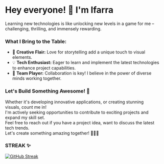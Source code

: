 # Hey everyone! 👋 I'm Ifarra

<!--
I'm fueled by a boundless passion for bringing anime characters to life through vibrant art and immersing myself in epic RPG adventures. Beyond the canvas and virtual worlds, I'm on a thrilling journey to master the craft of coding, currently delving into the realms of Java and C++. 💻✨

### Excitement for Collaboration 🚀

I thrive on collaboration and am super excited to work on projects that fuse creativity and technology. --> Learning new technologies is like unlocking new levels in a game for me – challenging, thrilling, and immensely rewarding.

### What I Bring to the Table:

- 🎨 **Creative Flair:** Love for storytelling add a unique touch to visual elements.
- 💡 **Tech Enthusiast:** Eager to learn and implement the latest technologies to enhance project capabilities.
- 🤝 **Team Player:** Collaboration is key! I believe in the power of diverse minds working together.

### Let's Build Something Awesome! 🌟

Whether it's developing innovative applications, or creating stunning visuals, count me in!  
I'm actively seeking opportunities to contribute to exciting projects and expand my skill set.  
Feel free to reach out if you have a project idea, want to discuss the latest tech trends.  
Let's create something amazing together! 🚀🎨👾  
<!--
Here's a sneak peek into my latest anime artwork.

### Artwork 🖌

<img src="https://lh3.googleusercontent.com/pw/ADCreHfd6F0PkSkRHUgrQ2_wRnyEFiDA-O8gcLL3xW_yq4jcImx6YYW14n62h8O-yXk4LqkBJuT_FYCh-_aEVbzRel4d7k7IqZnHzBzPBpmeAAqupxITG5gVPKP1NUjaVbdxgsGDAx82AAPFf_ptDhYUqinYr43KphdW61xipSnz60IYhZzKlVuf3g2i8xffUOKBNvVToFqD1p7YmtrG37pFeezgqQ0f5_WKm2DSkPhWR0s6q6co-f5s9lhIwKtbHsk5T5xR63Xc7-DrNUqvoCitFBzjDwp5-txFpkcmm4UMzyBPHG-bsGGkYDVLEMR-IzoQy1DMSTJnkr62b9m2I9X_qa_csVKjMBv4v_nD_XP8LTYa6hZM-tOI7G1aSbcqpuVQ_zo-Gl7NB7sduNKIEU61RjkI_Y9zTpCXBSb_BBhEVzPO5uVy2cUt0572xmEQQo-ooc5i3hmAMcW6Vx1py2_Dovy6kqePTdL6T5lZc78ywG1ir-JcxDX___zGjsRkC5O4GvCvw1XxynEz6G_KKus-2VuSX7_o1FdXZad1gX8riDnaDXXvxvZ_8tHJ7Rht-vC2hkhLpUA75KSAmilhddvkSUYmu6itBr7AKVtgtLj9hUfr3pBSCoQXDBeYAgB3TUZdQiruZTQEE1lSLEnn6iXe1jeTyjpkgPooM9NafTCVAX8_jR0TAgv1HFbdk8RukAG-3tyNj0H1_vvndKg9LhCiBdpBm6naWcwneTQ8J8PPNGwUWKbpvSULre7c0mZVTP7mEF2rIL3CLVwOhg9vjNE4bzlPUl-rbciXSJLI1xuprHViaycMSS2DQ2H45LbwP2_m8RGmifkoVKatQyDcVYipK9hI6cqbnHwjH181q3U-BIbakmyJi40zmQob0hoZSbQE04GK_JGZzIN3dXMYtrZHSgfptn0H_BWuqocyfPu2isWuinZt5kaHd-7STQOzP10S1L_0dbi6-p4kkKXt2RD7sOgN6cF7Bjaek4tr_sTc5Ii1vmsdUcFdc4ru5B7f0LmijDSXAUlcip0iJ5LwlfV9uqWxdFxnZ8FIca8=w911-h683-s-no?" alt="drawing" width="600"/>
-->
### STREAK ✨

<a href="https://git.io/streak-stats"><img src="https://github-readme-streak-stats.herokuapp.com?user=Ifarra&theme=tokyonight&card_width=600&background=45%2C122373%2C1C1829&border=312F68" alt="GitHub Streak" /></a>



<!--
## What I'm Up To

- 🎨 Creating vibrant anime art [Instagram](https://www.instagram.com/ozanarafi_1324/?utm_source=ig_web_button_share_sheet&igshid=OGQ5ZDc2ODk2ZA==) 
- 🎮 Embarking on epic quests in the latest RPG games.
- 💡 Learning the ins and outs of Java and C++ to code my own game characters.

## Fun Facts About Me 🎉

-   🌟 Favorite Anime: Made in Abyss | Code Geass | Steins Gate
-   🎵 Go-to Coding Soundtrack: Mili - Sleep Talk Metropolis
-   📚 Currently Reading: Dagashikashi
-->
